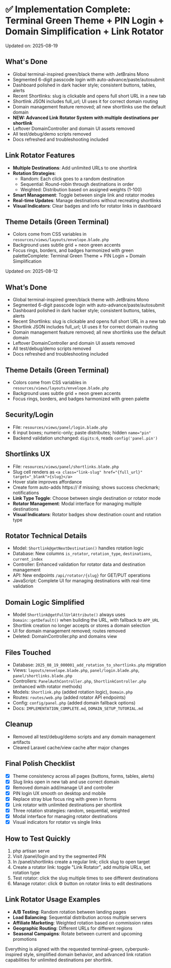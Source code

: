 # ✅ Implementation Complete: Terminal Green Theme + PIN Login + Domain Simplification + Link Rotator

Updated on: 2025-08-19

## What's Done
- Global terminal-inspired green/black theme with JetBrains Mono
- Segmented 6-digit passcode login with auto-advance/paste/autosubmit
- Dashboard polished in dark hacker style; consistent buttons, tables, alerts
- Recent Shortlinks: slug is clickable and opens full short URL in a new tab
- Shortlink JSON includes full_url; UI uses it for correct domain routing
- Domain management feature removed; all new shortlinks use the default domain
- **NEW: Advanced Link Rotator System with multiple destinations per shortlink**
- Leftover DomainController and domain UI assets removed
- All test/debug/demo scripts removed
- Docs refreshed and troubleshooting included

## Link Rotator Features
- **Multiple Destinations**: Add unlimited URLs to one shortlink
- **Rotation Strategies**:
  - Random: Each click goes to a random destination
  - Sequential: Round-robin through destinations in order
  - Weighted: Distribution based on assigned weights (1-100)
- **Smart Management**: Toggle between single link and rotator modes
- **Real-time Updates**: Manage destinations without recreating shortlinks
- **Visual Indicators**: Clear badges and info for rotator links in dashboard

## Theme Details (Green Terminal)
- Colors come from CSS variables in `resources/views/layouts/envelope.blade.php`
- Background uses subtle grid + neon green accents
- Focus rings, borders, and badges harmonized with green paletteComplete: Terminal Green Theme + PIN Login + Domain Simplification

Updated on: 2025-08-12

## What’s Done
- Global terminal-inspired green/black theme with JetBrains Mono
- Segmented 6-digit passcode login with auto-advance/paste/autosubmit
- Dashboard polished in dark hacker style; consistent buttons, tables, alerts
- Recent Shortlinks: slug is clickable and opens full short URL in a new tab
- Shortlink JSON includes full_url; UI uses it for correct domain routing
- Domain management feature removed; all new shortlinks use the default domain
- Leftover DomainController and domain UI assets removed
- All test/debug/demo scripts removed
- Docs refreshed and troubleshooting included

## Theme Details (Green Terminal)
- Colors come from CSS variables in `resources/views/layouts/envelope.blade.php`
- Background uses subtle grid + neon green accents
- Focus rings, borders, and badges harmonized with green palette

## Security/Login
- File: `resources/views/panel/login.blade.php`
- 6 input boxes; numeric-only; paste distributes; hidden `name="pin"`
- Backend validation unchanged: `digits:6`, reads `config('panel.pin')`

## Shortlinks UX
- File: `resources/views/panel/shortlinks.blade.php`
- Slug cell renders as `<a class="link-slug" href="{full_url}" target="_blank">{slug}</a>`
- Hover state improves affordance
- Create form auto-adds https:// if missing; shows success checkmark; notifications
- **Link Type Toggle**: Choose between single destination or rotator mode
- **Rotator Management**: Modal interface for managing multiple destinations
- **Visual Indicators**: Rotator badges show destination count and rotation type

## Rotator Technical Details
- Model: `Shortlink@getNextDestination()` handles rotation logic
- Database: New columns `is_rotator`, `rotation_type`, `destinations`, `current_index`
- Controller: Enhanced validation for rotator data and destination management
- API: New endpoints `/api/rotator/{slug}` for GET/PUT operations
- JavaScript: Complete UI for managing destinations with real-time validation

## Domain Logic Simplified
- Model `Shortlink@getFullUrlAttribute()` always uses `Domain::getDefault()` when building the URL, with fallback to `APP_URL`
- Shortlink creation no longer accepts or stores a domain selection
- UI for domain management removed; routes removed
- Deleted: DomainController.php and domains view

## Files Touched
- Database: `2025_08_19_000001_add_rotation_to_shortlinks.php` migration
- Views: `layouts/envelope.blade.php`, `panel/login.blade.php`, `panel/shortlinks.blade.php`
- Controllers: `PanelAuthController.php`, `ShortlinkController.php` (enhanced with rotator methods)
- Models: `Shortlink.php` (added rotation logic), `Domain.php`
- Routes: `routes/web.php` (added rotator API endpoints)
- Config: `config/panel.php` (added domain fallback options)
- Docs: `IMPLEMENTATION_COMPLETE.md`, `DOMAIN_SETUP_TUTORIAL.md`

## Cleanup
- Removed all test/debug/demo scripts and any domain management artifacts
- Cleared Laravel cache/view cache after major changes

## Final Polish Checklist
- [x] Theme consistency across all pages (buttons, forms, tables, alerts)
- [x] Slug links open in new tab and use correct domain
- [x] Removed domain add/manage UI and controller
- [x] PIN login UX smooth on desktop and mobile
- [x] Replace stray blue focus ring with green in forms
- [x] Link rotator with unlimited destinations per shortlink
- [x] Three rotation strategies: random, sequential, weighted
- [x] Modal interface for managing rotator destinations
- [x] Visual indicators for rotator vs single links

## How to Test Quickly
1) php artisan serve
2) Visit /panel/login and try the segmented PIN
3) In /panel/shortlinks create a regular link; click slug to open target
4) Create a rotator link: toggle "Link Rotator", add multiple URLs, set rotation type
5) Test rotator: click the slug multiple times to see different destinations
6) Manage rotator: click ⚙️ button on rotator links to edit destinations

## Link Rotator Usage Examples
- **A/B Testing**: Random rotation between landing pages
- **Load Balancing**: Sequential distribution across multiple servers
- **Affiliate Marketing**: Weighted rotation based on commission rates
- **Geographic Routing**: Different URLs for different regions
- **Seasonal Campaigns**: Rotate between current and upcoming promotions

Everything is aligned with the requested terminal-green, cyberpunk-inspired style, simplified domain behavior, and advanced link rotation capabilities for unlimited destinations per shortlink.

